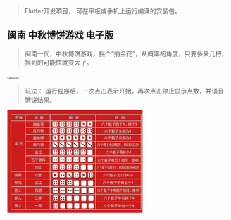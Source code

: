 > Flutter开发项目， 可在平板或手机上运行编译的安装包。

## 闽南 中秋博饼游戏  电子版

> 闽南一代，中秋博饼游戏，摇个“插金花”，从概率的角度，只要多来几把，摇到的可能性就变大了。
<img src="https://github.com/rkrockhj/bobing-Game/blob/main/images/com.example.bo_bing.jpg" alt="backgroup" style="zoom:30%;" />



> 玩法： 运行程序后，一次点击表示开始，再次点击停止显示点数，并语音博饼结果。


<img src="./images/rule.png" alt="rule" style="zoom:30%;" />
